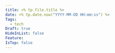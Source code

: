 ```yaml
---
title: <% tp.file.title %>
date: <% tp.date.now("YYYY-MM-DD HH:mm:ss") %>
Tags:
  - tech
Draft: true
HideInList: false
Feature: 
IsTop: false
---
```









<!--more-->